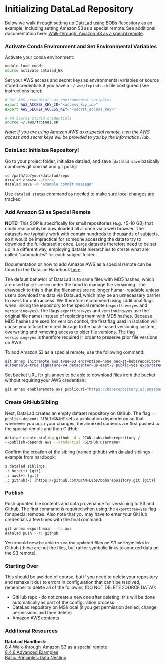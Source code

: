 # Initializing DataLad Repository

Below we walk through setting up DataLad using BOBs Repository as an example, including setting Amazon S3 as a special remote. See additional documentation here: [Walk-through: Amazon S3 as a special remote](https://handbook.datalad.org/en/latest/basics/101-139-s3.html#). 

### Activate Conda Environment and Set Environmental Variables
Activate your conda environment:
```bash
module load conda
source activate datalad_BR
```

Set your AWS access and secret keys as environmental variables or source stored credentials if you have a `~/.aws/fcpindi.sh` file configured (see instructions [here](installation.md#store-aws-credentials-github-token-optional)):
```bash
# Set AWS credentials as environmental variables
export AWS_ACCESS_KEY_ID="<access_key_id>"
export AWS_SECRET_ACCESS_KEY="<secret_access_key>"

# OR source stored credentials
source ~/.aws/fcpindi.sh
```

*Note: if you are using Amazon AWS as a special remote, then the AWS access and secret keys will be provided to you by the Informatics Hub.*

### DataLad: Initialize Repository!
Go to your project folder, initialize datalad, and save (`datalad save` basically combines git commit and git push):
```bash
cd /path/to/your/datalad/repo
datalad create --force 
datalad save -m "example commit message"
```

Use `datalad status` command as needed to make sure local changes are tracked

### Add Amazon S3 as Special Remote
**NOTE:** This SOP is specifically for small repositories (e.g. <5-10 GB) that could reasonably be downloaded all at once via a web browser. The datasets we typically work with contain hundreds to thousands of subjects, so it would be impractical for someone accessing the data to try to download the full dataset at once. Large datasets therefore need to be set up in a different way, employing dataset hierarchies to create what are called “submodules” for each subject folder.

Documentation on how to add Amazon AWS as a special remote can be found in the DataLad Handbook [here](https://handbook.datalad.org/en/latest/basics/101-139-s3.html#).

The default behavior of DataLad is to name files with MD5 hashes, which are used by `git-annex` under the hood to manage file versioning. The drawback to this is that the filenames are no longer human-readable unless users download the data via DataLad, which may be an unnecessary barrier to users for data access. We therefore recommend using additional flags when linking the repository to the special remote (`exporttree=yes` and `versioning=yes`). The flags `exporttree=yes` and `versioning=yes` use the original file names instead of replacing them with MD5 hashes. Because MD5 hashes are used for version control, the first flag used in isolation will cause you to lose the direct linkage to the hash-based versioning system, overwriting and removing access to older file versions. The flag `versioning=yes` is therefore required in order to preserve prior file versions on AWS.

To add Amazon S3 as a special remote, use the following command:
```bash
git annex initremote aws type=S3 encryption=none bucket=bobsrepository /
autoenable=true signature=v4 datacenter=us-east-2 public=yes exporttree=yes versioning=yes
```

Set bucket URL for git-annex to be able to download files from the bucket without requiring your AWS credentials:
```bash
git annex enableremote aws publicurl="https://bobsrepository.s3.amazonaws.com”
```

### Create GitHub Sibling
Next, DataLad creates an empty dataset repository on GitHub. The flag `--publish-depends SIBLINGNAME` sets a publication dependency so that whenever you push your changes, the annexed contents are first pushed to the special remote and then GitHub: 

```bash
datalad create-sibling-github -d . DCAN-Labs/bobsrepository /
--publish-depends aws --credential <GitHub username>
```

Confirm the creation of the sibling (named github) with datalad siblings - example from handbook:
```bash
$ datalad siblings
.: here(+) [git]
.: aws(+) [git]
.: github(-) [https://github.com/DCAN-Labs/bobsrepository.git (git)]
```

### Publish
Push updated file contents and data provenance for versioning to S3 and Github. The first command is required when using the `exporttree=yes` flag for special remotes. Also note that you may have to enter your GitHub credentials a few times with the final command:

```bash
git annex export main --to aws
datalad push --to github
```

You should now be able to see the updated files on S3 and symlinks in Github (these are not the files, but rather symbolic links to annexed data on the S3 remote).

### Starting Over
This should be avoided of course, but if you need to delete your repository and remake it due to errors in configuration that can't be resolved, remember to delete all of the following (DO NOT DELETE SOURCE DATA!):

- GitHub repo - do not create a new one after deleting: this will be done automatically as part of the configuration process
- DataLad repository on MSI/local (if you get permission denied, change permissions and then delete)
- Amazon AWS contents 

### Additional Resources
**DataLad Handbook:**   
[8.4 Walk-through: Amazon S3 as a special remote](https://handbook.datalad.org/en/latest/basics/101-139-s3.html)  
[8.4.6 Advanced Examples](https://handbook.datalad.org/en/latest/basics/101-139-s3.html#advanced-examples)    
[Basic Principles: Data Nesting](https://3.basecamp.com/5032058/buckets/32547817/todos/7776568105)